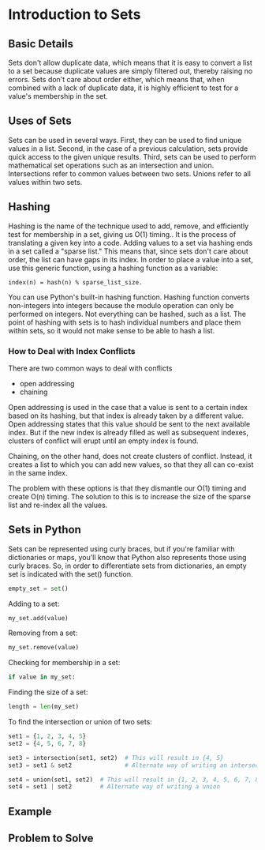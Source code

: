 # Introduction to Sets
## Basic Details
Sets don't allow duplicate data, which means that it is easy to convert a list to a set because duplicate values are simply filtered out, thereby raising no errors. Sets don't care about order either, which means that, when combined with a lack of duplicate data, it is highly efficient to test for a value's membership in the set.

## Uses of Sets
Sets can be used in several ways. First, they can be used to find unique values in a list. Second, in the case of a previous calculation, sets provide quick access to the given unique results. Third, sets can be used to perform mathematical set operations such as an intersection and union. Intersections refer to common values between two sets. Unions refer to all values within two sets.

## Hashing
Hashing is the name of the technique used to add, remove, and efficiently test for membership in a set, giving us O(1) timing.. It is the process of translating a given key into a code. Adding values to a set via hashing ends in a set called a "sparse list." This means that, since sets don't care about order, the list can have gaps in its index. 
In order to place a value into a set, use this generic function, using a hashing function as a variable:
```
index(n) = hash(n) % sparse_list_size.
```
You can use Python's built-in hashing function. Hashing function converts non-integers into integers because the modulo operation can only be performed on integers. Not everything can be hashed, such as a list. The point of hashing with sets is to hash individual numbers and place them within sets, so it would not make sense to be able to hash a list. 

### How to Deal with Index Conflicts
There are two common ways to deal with conflicts
- open addressing
- chaining

Open addressing is used in the case that a value is sent to a certain index based on its hashing, but that index is already taken by a different value. Open addressing states that this value should be sent to the next available index. But if the new index is already filled as well as subsequent indexes, clusters of conflict will erupt until an empty index is found. 

Chaining, on the other hand, does not create clusters of conflict. Instead, it creates a list to which you can add new values, so that they all can co-exist in the same index. 

The problem with these options is that they dismantle our O(1) timing and create O(n) timing. The solution to this is to increase the size of the sparse list and re-index all the values.

## Sets in Python
Sets can be represented using curly braces, but if you're familiar with dictionaries or maps, you'll know that Python also represents those using curly braces. So, in order to differentiate sets from dictionaries, an empty set is indicated with the set() function.

``` python
empty_set = set()
```

Adding to a set:
``` python
my_set.add(value)
```

Removing from a set:
``` python
my_set.remove(value)
```

Checking for membership in a set:
``` python
if value in my_set:
```

Finding the size of a set:
``` python
length = len(my_set)
```

To find the intersection or union of two sets:
``` python
set1 = {1, 2, 3, 4, 5}
set2 = {4, 5, 6, 7, 8}

set3 = intersection(set1, set2)  # This will result in {4, 5}
set3 = set1 & set2               # Alternate way of writing an intersection

set4 = union(set1, set2)  # This will result in {1, 2, 3, 4, 5, 6, 7, 8}
set4 = set1 | set2        # Alternate way of writing a union
```

## Example


## Problem to Solve

